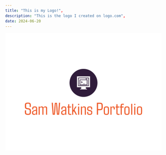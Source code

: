 ```yaml
---
title: "This is my Logo!",
description: "This is the logo I created on logo.com",
date: 2024-06-20
---
```


<!-- {% image "./sam-watkins-portfolio-high-resolution-logo.png"} -->

<!-- <img href="/content/blog/sam-watkins-portfolio-high-resolution-logo.png" alt="logo"> -->

![Logo](https://github.com/Swatkins14/eleventy-base-blog/blob/main/content/blog/sam-watkins-portfolio-high-resolution-logo.png?raw=true)
